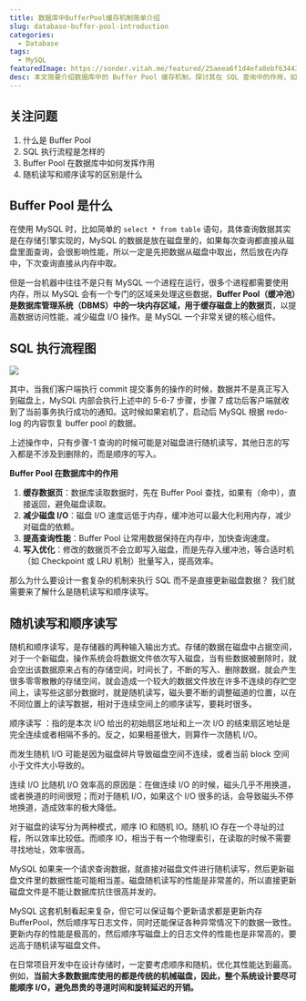 ```yaml
---
title: 数据库中BufferPool缓存机制简单介绍
slug: database-buffer-pool-introduction
categories:
  - Database
tags:
  - MySQL
featuredImage: https://sonder.vitah.me/featured/25aeea6f1d4efa8ebf63443431c2b6c1.webp
desc: 本文简要介绍数据库中的 Buffer Pool 缓存机制，探讨其在 SQL 查询中的作用，如何减少磁盘 I/O 并提升数据库性能。
---
```


## 关注问题 

1. 什么是 Buffer Pool
2. SQL 执行流程是怎样的
3. Buffer Pool 在数据库中如何发挥作用
4. 随机读写和顺序读写的区别是什么

## Buffer Pool 是什么

在使用 MySQL 时，比如简单的 `select * from table` 语句，具体查询数据其实是在存储引擎实现的，MySQL 的数据是放在磁盘里的，如果每次查询都直接从磁盘里面查询，会很影响性能，所以一定是先把数据从磁盘中取出，然后放在内存中，下次查询直接从内存中取。

但是一台机器中往往不是只有 MySQL 一个进程在运行，很多个进程都需要使用内存，所以 MySQL 会有一个专门的区域来处理这些数据，**Buffer Pool（缓冲池）是数据库管理系统（DBMS）中的一块内存区域，用于缓存磁盘上的数据页**，以提高数据访问性能，减少磁盘 I/O 操作。是 MySQL 一个非常关键的核心组件。

## SQL 执行流程图

![](https://sonder.vitah.me/ryze/e0e51ae0fec823295f7203fdd1889fba.webp)

其中，当我们客户端执行 commit 提交事务的操作的时候，数据并不是真正写入到磁盘上，MySQL 内部会执行上述中的 5-6-7 步骤，步骤 7 成功后客户端就收到了当前事务执行成功的通知。这时候如果宕机了，启动后 MySQL 根据 redo-log 的内容恢复 buffer pool 的数据。

上述操作中，只有步骤-1 查询的时候可能是对磁盘进行随机读写，其他日志的写入都是不涉及到删除的，而是顺序的写入。

**Buffer Pool 在数据库中的作用**
1. **缓存数据页**：数据库读取数据时，先在 Buffer Pool 查找，如果有（命中），直接返回，避免磁盘读取。
2. **减少磁盘 I/O**：磁盘 I/O 速度远低于内存，缓冲池可以最大化利用内存，减少对磁盘的依赖。
3. **提高查询性能**：Buffer Pool 让常用数据保持在内存中，加快查询速度。
4. **写入优化**：修改的数据页不会立即写入磁盘，而是先存入缓冲池，等合适时机（如 Checkpoint 或 LRU 机制）批量写入，提高效率。

那么为什么要设计一套复杂的机制来执行 SQL 而不是直接更新磁盘数据？
我们就需要来了解什么是随机读写和顺序读写。

## 随机读写和顺序读写

随机和顺序读写，是存储器的两种输入输出方式。存储的数据在磁盘中占据空间，对于一个新磁盘，操作系统会将数据文件依次写入磁盘，当有些数据被删除时，就会空出该数据原来占有的存储空间，时间长了，不断的写入、删除数据，就会产生很多零零散散的存储空间，就会造成一个较大的数据文件放在许多不连续的存贮空间上，读写些这部分数据时，就是随机读写，磁头要不断的调整磁道的位置，以在不同位置上的读写数据，相对于连续空间上的顺序读写，要耗时很多。

顺序读写 ：指的是本次 I/O 给出的初始扇区地址和上一次 I/O 的结束扇区地址是完全连续或者相隔不多的。反之，如果相差很大，则算作一次随机 I/O。

而发生随机 I/O 可能是因为磁盘碎片导致磁盘空间不连续，或者当前 block 空间小于文件大小导致的。

连续 I/O 比随机 I/O 效率高的原因是：在做连续 I/O 的时候，磁头几乎不用换道，或者换道的时间很短；而对于随机 I/O，如果这个 I/O 很多的话，会导致磁头不停地换道，造成效率的极大降低。

对于磁盘的读写分为两种模式，顺序 IO 和随机 IO。随机 IO 存在一个寻址的过程，所以效率比较低。而顺序 IO，相当于有一个物理索引，在读取的时候不需要寻找地址，效率很高。

MySQL 如果来一个请求查询数据，就直接对磁盘文件进行随机读写，然后更新磁盘文件里的数据性能可能相当差。磁盘随机读写的性能是非常差的，所以直接更新磁盘文件是不能让数据库抗住很高并发的。

MySQL 这套机制看起来复杂，但它可以保证每个更新请求都是更新内存 BufferPool，然后顺序写日志文件，同时还能保证各种异常情况下的数据一致性。更新内存的性能是极高的，然后顺序写磁盘上的日志文件的性能也是非常高的，要远高于随机读写磁盘文件。

在日常项目开发中在设计存储时，一定要考虑顺序和随机，优化其性能达到最高。例如，**当前大多数数据库使用的都是传统的机械磁盘，因此，整个系统设计要尽可能顺序 I/O，避免昂贵的寻道时间和旋转延迟的开销。**